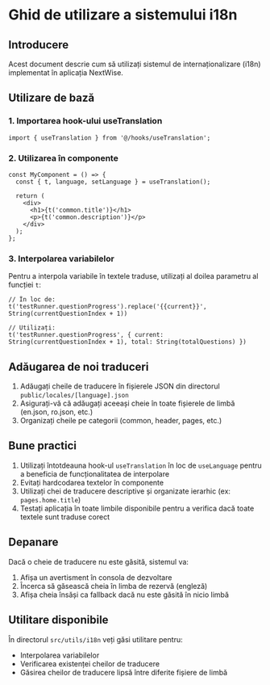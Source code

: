 # Ghid de utilizare a sistemului i18n

## Introducere

Acest document descrie cum să utilizați sistemul de internaționalizare (i18n) implementat în aplicația NextWise.

## Utilizare de bază

### 1. Importarea hook-ului useTranslation

```tsx
import { useTranslation } from '@/hooks/useTranslation';
```

### 2. Utilizarea în componente

```tsx
const MyComponent = () => {
  const { t, language, setLanguage } = useTranslation();
  
  return (
    <div>
      <h1>{t('common.title')}</h1>
      <p>{t('common.description')}</p>
    </div>
  );
};
```

### 3. Interpolarea variabilelor

Pentru a interpola variabile în textele traduse, utilizați al doilea parametru al funcției `t`:

```tsx
// În loc de:
t('testRunner.questionProgress').replace('{{current}}', String(currentQuestionIndex + 1))

// Utilizați:
t('testRunner.questionProgress', { current: String(currentQuestionIndex + 1), total: String(totalQuestions) })
```

## Adăugarea de noi traduceri

1. Adăugați cheile de traducere în fișierele JSON din directorul `public/locales/[language].json`
2. Asigurați-vă că adăugați aceeași cheie în toate fișierele de limbă (en.json, ro.json, etc.)
3. Organizați cheile pe categorii (common, header, pages, etc.)

## Bune practici

1. Utilizați întotdeauna hook-ul `useTranslation` în loc de `useLanguage` pentru a beneficia de funcționalitatea de interpolare
2. Evitați hardcodarea textelor în componente
3. Utilizați chei de traducere descriptive și organizate ierarhic (ex: `pages.home.title`)
4. Testați aplicația în toate limbile disponibile pentru a verifica dacă toate textele sunt traduse corect

## Depanare

Dacă o cheie de traducere nu este găsită, sistemul va:
1. Afișa un avertisment în consola de dezvoltare
2. Încerca să găsească cheia în limba de rezervă (engleză)
3. Afișa cheia însăși ca fallback dacă nu este găsită în nicio limbă

## Utilitare disponibile

În directorul `src/utils/i18n` veți găsi utilitare pentru:
- Interpolarea variabilelor
- Verificarea existenței cheilor de traducere
- Găsirea cheilor de traducere lipsă între diferite fișiere de limbă